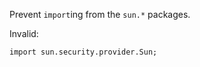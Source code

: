
Prevent `import`ing from the `sun.*` packages.

Invalid:
````
import sun.security.provider.Sun;
````
